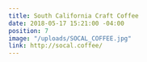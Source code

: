 ```yaml
---
title: South California Craft Coffee
date: 2018-05-17 15:21:00 -04:00
position: 7
image: "/uploads/SOCAL_COFFEE.jpg"
link: http://socal.coffee/
---
```


